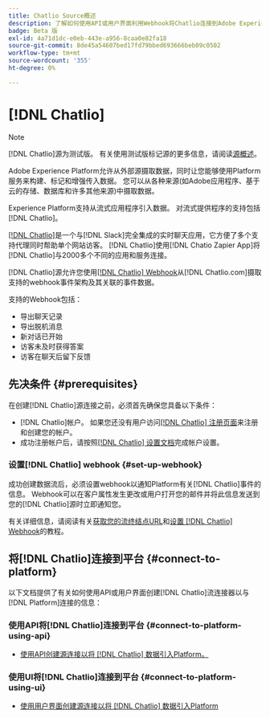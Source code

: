 ```yaml
---
title: Chatlio Source概述
description: 了解如何使用API或用户界面利用Webhook将Chatlio连接到Adobe Experience Platform
badge: Beta 版
exl-id: 4a71d1dc-e0eb-443e-a956-8caa0e82fa18
source-git-commit: 8de45a54607bed17fd79bbed693666beb09c0502
workflow-type: tm+mt
source-wordcount: '355'
ht-degree: 0%

---
```


# [!DNL Chatlio]

>[!NOTE]
>
>[!DNL Chatlio]源为测试版。 有关使用测试版标记源的更多信息，请阅读[源概述](../../home.md#terms-and-conditions)。

Adobe Experience Platform允许从外部源摄取数据，同时让您能够使用Platform服务来构建、标记和增强传入数据。 您可以从各种来源(如Adobe应用程序、基于云的存储、数据库和许多其他来源)中摄取数据。

Experience Platform支持从流式应用程序引入数据。 对流式提供程序的支持包括[!DNL Chatlio]。

[[!DNL Chatlio]](https://chatlio.com/)是一个与[!DNL Slack]完全集成的实时聊天应用，它方便了多个支持代理同时帮助单个网站访客。 [!DNL Chatlio]使用[!DNL Chatio Zapier App]将[!DNL Chatlio]与2000多个不同的应用和服务连接。

[!DNL Chatlio]源允许您使用[[!DNL Chatlio] Webhook](https://chatlio.com/docs/webhooks/)从[!DNL Chatlio.com]摄取支持的webhook事件架构及其关联的事件数据。

支持的Webhook包括：

* 导出聊天记录
* 导出脱机消息
* 新对话已开始
* 访客未及时获得答案
* 访客在聊天后留下反馈

## 先决条件 {#prerequisites}

在创建[!DNL Chatlio]源连接之前，必须首先确保您具备以下条件：

* [!DNL Chatlio]帐户。 如果您还没有用户访问[[!DNL Chatlio] 注册页面](https://chatlio.com/app/#/signup)来注册和创建您的帐户。
* 成功注册帐户后，请按照[[!DNL Chatlio] 设置文档](https://chatlio.com/docs/setup/)完成帐户设置。

### 设置[!DNL Chatlio] webhook {#set-up-webhook}

成功创建数据流后，必须设置webhook以通知Platform有关[!DNL Chatlio]事件的信息。 Webhook可以在客户属性发生更改或用户打开您的邮件并将此信息发送到您的[!DNL Chatlio]源时立即通知您。

有关详细信息，请阅读有关[获取您的流终结点URL](../../tutorials/ui/create/marketing-automation/chatlio-webhook.md#get-streaming-endpoint)和[设置 [!DNL Chatlio] Webhook](../../tutorials/ui/create/marketing-automation/chatlio-webhook.md#set-up-webhook)的教程。

## 将[!DNL Chatlio]连接到平台 {#connect-to-platform}

以下文档提供了有关如何使用API或用户界面创建[!DNL Chatlio]流连接器以与[!DNL Platform]连接的信息：

### 使用API将[!DNL Chatlio]连接到平台 {#connect-to-platform-using-api}

* [使用API创建源连接以将 [!DNL Chatlio] 数据引入Platform。](../../tutorials/api/create/marketing-automation/chatlio-webhook.md)

### 使用UI将[!DNL Chatlio]连接到平台 {#connect-to-platform-using-ui}

* [使用用户界面创建源连接以将 [!DNL Chatlio] 数据引入Platform](../../tutorials/ui/create/marketing-automation/chatlio-webhook.md)
